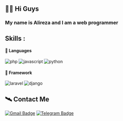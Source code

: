## 👋🏻 Hi Guys

### My name is Alireza and I am a web programmer 

## Skills :

#### 🧡 Languages
![php](https://img.shields.io/badge/PHP-3178C6?style=for-the-badge&logo=php&logoColor=white)
![javascript](https://img.shields.io/badge/JavaScript-323330?style=for-the-badge&logo=javascript&logoColor=F7DF1E)
![python](https://img.shields.io/badge/Python-3776AB?style=for-the-badge&logo=python&logoColor=white)

#### 🗿 Framework
![laravel](https://img.shields.io/badge/laravel-critical?style=for-the-badge&logo=laravel&logoColor=white)
![django](https://img.shields.io/badge/django-0f8c50?style=for-the-badge&logo=django&logoColor=whitea)
## 🛰️ Contact Me
[![Gmail Badge](https://img.shields.io/badge/-toolsalireza10up@gmail.com-c14438?style=flat&logo=Gmail&logoColor=white&link=mailto:toolsalireza10up@gmail.com)](mailto:milwad.dev@gmail.com)
[![Telegram Badge](https://img.shields.io/badge/-Telegram-blue?style=flat&logo=telegram&logoColor=white&link=https://t.me/milwad84dev/)](https://t.me/alireza10up/)
